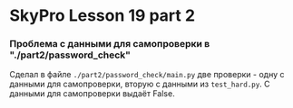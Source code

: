 # SkyPro Lesson 19 part 2
### Проблема с данными для самопроверки в "./part2/password_check"


Cделал в файле ```./part2/password_check/main.py``` две проверки - одну с данными для самопроверки, вторую с данными из ```test_hard.py```. С данными для самопроверки выдаёт False.
